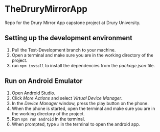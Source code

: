 # TheDruryMirrorApp
Repo for the Drury Mirror App capstone project at Drury University.


## Setting up the development environment
1. Pull the Test-Development branch to your machine.
2. Open a terminal and make sure you are in the working directory of the project.
3. run `npm install` to install the dependencies from the *package.json* file.

## Run on Android Emulator
1. Open Android Studio.
2. Click *More Actions* and select *Virtual Device Manager*.
3. In the *Device Manager* window, press the play button on the phone.
4. When the phone is started, open the terminal and make sure you are in the working directory of the project.
5. Run `npm run android` in the terminal.
6. When prompted, type `a` in the terminal to open the android app.